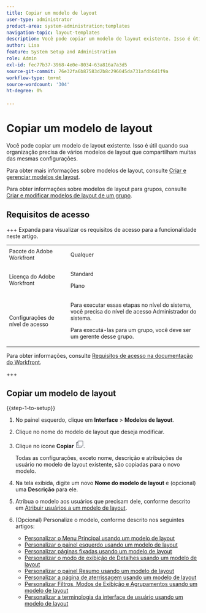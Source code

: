```yaml
---
title: Copiar um modelo de layout
user-type: administrator
product-area: system-administration;templates
navigation-topic: layout-templates
description: Você pode copiar um modelo de layout existente. Isso é útil quando sua organização precisa de vários modelos de layout que compartilham muitas das mesmas configurações.
author: Lisa
feature: System Setup and Administration
role: Admin
exl-id: fec77b37-3968-4e0e-8034-63a816a7a3d5
source-git-commit: 76e32fa6b87583d2b8c296045da731afdb6d1f9a
workflow-type: tm+mt
source-wordcount: '304'
ht-degree: 0%

---
```


# Copiar um modelo de layout

<!--Audited: 09/2024-->

Você pode copiar um modelo de layout existente. Isso é útil quando sua organização precisa de vários modelos de layout que compartilham muitas das mesmas configurações.

Para obter mais informações sobre modelos de layout, consulte [Criar e gerenciar modelos de layout](../../../administration-and-setup/customize-workfront/use-layout-templates/create-and-manage-layout-templates.md).

Para obter informações sobre modelos de layout para grupos, consulte [Criar e modificar modelos de layout de um grupo](../../../administration-and-setup/manage-groups/work-with-group-objects/create-and-modify-a-groups-layout-templates.md).

## Requisitos de acesso

+++ Expanda para visualizar os requisitos de acesso para a funcionalidade neste artigo.

<table style="table-layout:auto"> 
 <col> 
 <col> 
 <tbody> 
  <tr> 
   <td>Pacote do Adobe Workfront</td> 
   <td><p>Qualquer</p></td> 
  </tr> 
  <tr> 
   <td>Licença do Adobe Workfront</td> 
   <td><p>Standard</p>
       <p>Plano</p></td>
  </tr> 
  </tr> 
  <tr> 
   <td>Configurações de nível de acesso</td> 
   <td> <p>Para executar essas etapas no nível do sistema, você precisa do nível de acesso Administrador do sistema.</p>
        <p>Para executá-las para um grupo, você deve ser um gerente desse grupo.</p> </td> 
  </tr> 
 </tbody> 
</table>

Para obter informações, consulte [Requisitos de acesso na documentação do Workfront](/help/quicksilver/administration-and-setup/add-users/access-levels-and-object-permissions/access-level-requirements-in-documentation.md).

+++

## Copiar um modelo de layout

{{step-1-to-setup}}

1. No painel esquerdo, clique em **Interface** > **Modelos de layout**.

1. Clique no nome do modelo de layout que deseja modificar.
1. Clique no ícone **Copiar** ![Copiar ícone](assets/copy-icon.png).

   Todas as configurações, exceto nome, descrição e atribuições de usuário no modelo de layout existente, são copiadas para o novo modelo.

1. Na tela exibida, digite um novo **Nome do modelo de layout** e (opcional) uma **Descrição** para ele.

1. Atribua o modelo aos usuários que precisam dele, conforme descrito em [Atribuir usuários a um modelo de layout](../../../administration-and-setup/customize-workfront/use-layout-templates/assign-users-to-layout-template.md).
1. (Opcional) Personalize o modelo, conforme descrito nos seguintes artigos:

   * [Personalizar o Menu Principal usando um modelo de layout](../../../administration-and-setup/customize-workfront/use-layout-templates/customize-main-menu.md)
   * [Personalizar o painel esquerdo usando um modelo de layout](../../../administration-and-setup/customize-workfront/use-layout-templates/customize-left-panel.md)
   * [Personalizar páginas fixadas usando um modelo de layout](../../../administration-and-setup/customize-workfront/use-layout-templates/customize-pinned-pages.md)
   * [Personalizar o modo de exibição de Detalhes usando um modelo de layout](../../../administration-and-setup/customize-workfront/use-layout-templates/customize-details-view-layout-template.md)
   * [Personalizar o painel Resumo usando um modelo de layout](../../../administration-and-setup/customize-workfront/use-layout-templates/customize-home-summary-layout-template.md)
   * [Personalizar a página de aterrissagem usando um modelo de layout](../../../administration-and-setup/customize-workfront/use-layout-templates/customize-landing-page.md)
   * [Personalizar Filtros, Modos de Exibição e Agrupamentos usando um modelo de layout](../../../administration-and-setup/customize-workfront/use-layout-templates/customize-fvg-list-controls-layout-template.md)
   * [Personalizar a terminologia da interface de usuário usando um modelo de layout](../../../administration-and-setup/customize-workfront/use-layout-templates/customize-terminology.md)
